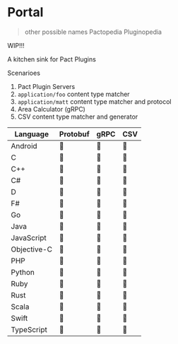 # Portal

> other possible names
> Pactopedia
> Pluginopedia

WIP!!!

A kitchen sink for Pact Plugins

Scenarioes

1. Pact Plugin Servers
2. `application/foo` content type matcher
3. `application/matt` content type matcher and protocol
4. Area Calculator (gRPC)
5. CSV content type matcher and generator

|Language |Protobuf|gRPC| CSV|
|--|--|--|--|
|Android|🚧|🚧|🚧|
|C |🚧|🚧|🚧|
|C++ |🚧|🚧|🚧|
|C# |🚧|🚧|🚧|
|D |🚧|🚧|🚧|
|F# |🚧|🚧|🚧|
|Go |🚧|🚧|🚧|
|Java |🚧|🚧|🚧|
|JavaScript |🚧|🚧|🚧|
|Objective-C |🚧|🚧|🚧|
|PHP |🚧|🚧|🚧|
|Python |🚧|🚧|🚧|
|Ruby |🚧|🚧|🚧|
|Rust |🚧|🚧|🚧|
|Scala |🚧|🚧|🚧|
|Swift |🚧|🚧|🚧|
|TypeScript |🚧|🚧|🚧|
